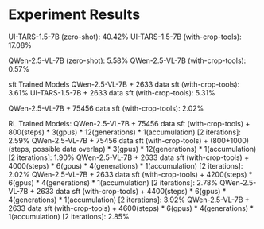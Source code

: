 # Experiment Results

UI-TARS-1.5-7B (zero-shot): 40.42%
UI-TARS-1.5-7B (with-crop-tools): 17.08%

QWen-2.5-VL-7B (zero-shot): 5.58%
QWen-2.5-VL-7B (with-crop-tools): 0.57%

sft Trained Models
QWen-2.5-VL-7B + 2633 data sft (with-crop-tools): 3.61%
UI-TARS-1.5-7B + 2633 data sft (with-crop-tools): 5.31%

QWen-2.5-VL-7B + 75456 data sft (with-crop-tools): 2.02%

RL Trained Models:
QWen-2.5-VL-7B + 75456 data sft (with-crop-tools) + 800(steps) * 3(gpus) * 12(generations) * 1(accumulation) [2 iterations]: 2.59%
QWen-2.5-VL-7B + 75456 data sft (with-crop-tools) + (800+1000)(steps, possible data overlap) * 3(gpus) * 12(generations) * 1(accumulation) [2 iterations]: 1.90%
QWen-2.5-VL-7B + 2633 data sft (with-crop-tools) + 4000(steps) * 6(gpus) * 4(generations) * 1(accumulation) [2 iterations]: 2.02%
QWen-2.5-VL-7B + 2633 data sft (with-crop-tools) + 4200(steps) * 6(gpus) * 4(generations) * 1(accumulation) [2 iterations]: 2.78%
QWen-2.5-VL-7B + 2633 data sft (with-crop-tools) + 4400(steps) * 6(gpus) * 4(generations) * 1(accumulation) [2 iterations]: 3.92%
QWen-2.5-VL-7B + 2633 data sft (with-crop-tools) + 4600(steps) * 6(gpus) * 4(generations) * 1(accumulation) [2 iterations]: 2.85%